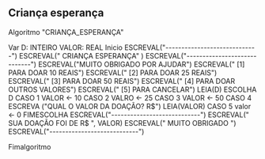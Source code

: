 ## Criança esperança

Algoritmo "CRIANÇA_ESPERANÇA"

Var
   D: INTEIRO
   VALOR: REAL
Inicio
      ESCREVAL("-----------------------------")
      ESCREVAL("    CRIANÇA ESPERANÇA"        )
      ESCREVAL("-----------------------------")
      ESCREVAL("MUITO OBRIGADO POR AJUDAR")
      ESCREVAL(" [1] PARA DOAR 10 REAIS")
      ESCREVAL(" [2] PARA DOAR 25 REAIS")
      ESCREVAL(" [3] PARA DOAR 50 REAIS")
      ESCREVAL(" [4] PARA DOAR OUTROS VALORES")
      ESCREVAL(" [5] PARA CANCELAR")
      LEIA(D)
      ESCOLHA D
              CASO 1
                   VALOR <- 10
              CASO 2
                   VALRO <- 25
              CASO 3
                   VALOR <- 50
              CASO 4
                   ESCREVA ("QUAL O VALOR DA DOAÇÃO? R$")
                   LEIA(VALOR)
              CASO 5
                   valor <- 0
      FIMESCOLHA
      ESCREVAL("----------------------------")
      ESCREVAL("   SUA DOAÇÃO FOI DE R$ ", VALOR)
      ESCREVAL("       MUITO OBRIGADO       ")
      ESCREVAL("----------------------------")

Fimalgoritmo